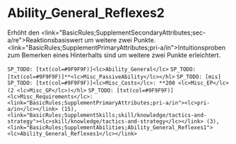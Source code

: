 # Ability_General_Reflexes2

Erhöht den <link="BasicRules;SupplementSecondaryAttributes;sec-a/re">Reaktionsbasiswert</link> um weitere zwei Punkte. <link="BasicRules;SupplementPrimaryAttributes;pri-a/in">Intuition</link>sproben zum Bemerken eines Hinterhalts sind um weitere zwei Punkte erleichtert.

`SP_TODO: [txt(col=#9F9F9F)]<lc>Ability_General</lc>`
`SP_TODO: [txt(col=#9F9F9F)]**<lc>Misc_PassiveAbility</lc></hl>`
`SP_TODO: [mis]`
`SP_TODO: [txt(col=#9F9F9F)]<lc>Misc_Costs</lc>: **200 <lc>Misc_EP</lc> (2 <lc>Misc_GP</lc>)</hl>`
`SP_TODO: [txt(col=#9F9F9F)]<lc>Misc_Requirements</lc>: <link="BasicRules;SupplementPrimaryAttributes;pri-a/in"><lc>pri-a/in</lc></link> (15), <link="BasicRules;SupplementSkills;skill/knowledge/tactics-and-strategy"><lc>skill/knowledge/tactics-and-strategy</lc></link> (3), <link="BasicRules;SupplementAbilities;Ability_General_Reflexes1"><lc>Ability_General_Reflexes1</lc></link>`